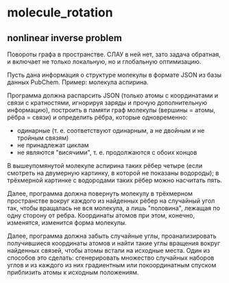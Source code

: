 # molecule_rotation

## nonlinear inverse problem

Повороты графа в пространстве. СЛАУ в ней нет, зато задача обратная, и включает не только локальную, но и глобальную оптимизацию.

Пусть дана информация о структуре молекулы в формате JSON из базы данных PubChem. Пример: молекула аспирина.

Программа должна распарсить JSON (только атомы с координатами и связи с кратностями, игнорируя заряды и прочую дополнительную информацию), построить в памяти граф молекулы (вершины = атомы, рёбра = связи) и определить рёбра, которые одновременно:

-  одинарные (т. е. соответствуют одинарным, а не двойным и не тройным связям)
-  не принадлежат циклам
-  не являются "висячими", т. е. продолжаются с обоих концов

В вышеупомянутой молекуле аспирина таких рёбер четыре (если смотреть на двумерную картинку, в которой не показаны водороды); в трёхмерной картинке с водородами таких рёбер можно насчитать пять.

Далее, программа должна повернуть молекулу в трёхмерном пространстве вокруг каждого из найденных рёбер на случайный угол так, чтобы вращалась не вся молекула, а лишь "половина", лежащая по одну сторону от ребра. Координаты атомов при этом, конечно, изменятся, изменится форма молекулы.

Далее, программа должна забыть случайные углы, проанализировать получившиеся координаты атомов и найти такие углы вращения вокруг найденных связей, чтобы атомы встали на исходные места. Один из способов это сделать: сгенерировать множество случайных наборов углов и из каждого из них градиентным или покоординатным спуском приблизить атомы к исходным положениям.
